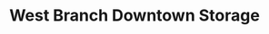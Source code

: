 ---
title: "West Branch Downtown Storage"
url: /west-branch/west-branch-downtown-storage/
shop: Mieten
---
